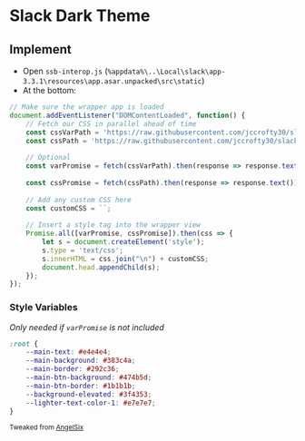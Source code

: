 # Slack Dark Theme

## Implement
* Open `ssb-interop.js` (`%appdata%\..\Local\slack\app-3.3.1\resources\app.asar.unpacked\src\static`)
* At the bottom: 
```javascript
// Make sure the wrapper app is loaded
document.addEventListener("DOMContentLoaded", function() {
    // Fetch our CSS in parallel ahead of time
    const cssVarPath = 'https://raw.githubusercontent.com/jccrofty30/slack-themes/master/Dark/<version>/variables.css';
    const cssPath = 'https://raw.githubusercontent.com/jccrofty30/slack-themes/master/Dark/<version>/style.css';
    
    // Optional
    const varPromise = fetch(cssVarPath).then(response => response.text());
    
    const cssPromise = fetch(cssPath).then(response => response.text());
    
    // Add any custom CSS here
    const customCSS = ``;
    
    // Insert a style tag into the wrapper view
    Promise.all([varPromise, cssPromise]).then(css => {
        let s = document.createElement('style');
        s.type = 'text/css';
        s.innerHTML = css.join("\n") + customCSS;
        document.head.appendChild(s);
    });
});
```

### Style Variables
_Only needed if `varPromise` is not included_
```css
:root {
    --main-text: #e4e4e4;
    --main-background: #383c4a;
    --main-border: #292c36;
    --main-btn-background: #474b5d;
    --main-btn-border: #1b1b1b;
    --background-elevated: #3f4353;
    --lighter-text-color-1: #e7e7e7;
}
```
<sub>Tweaked from [AngelSix](http://blog.angelsix.com/angelsix/blog/2017/09/12/slack-dark-theme/)</sub>
